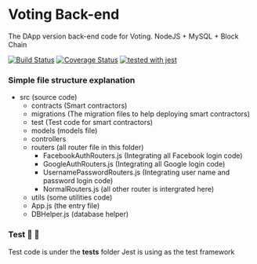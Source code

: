 # Voting Back-end

The DApp version back-end code for Voting. NodeJS + MySQL + Block Chain

[![Build Status](https://travis-ci.org/PengWang0316/Voting_DApp_Backend.svg?branch=master)](https://travis-ci.org/PengWang0316/Voting_DApp_Backend) [![Coverage Status](https://coveralls.io/repos/github/PengWang0316/Voting_DApp_Backend/badge.svg?branch=master)](https://coveralls.io/github/PengWang0316/Voting_DApp_Backend?branch=master) [![tested with jest](https://img.shields.io/badge/tested_with-jest-99424f.svg)](https://github.com/facebook/jest)

### Simple file structure explanation

- src (source code)
  - contracts (Smart contractors)
  - migrations (The migration files to help deploying smart contractors)
  - test (Test code for smart contractors)
  - models (models file)
  - controllers
  - routers (all router file in this folder)
    - FacebookAuthRouters.js (Integrating all Facebook login code)
    - GoogleAuthRouters.js (Integrating all Google login code)
    - UsernamePasswordRouters.js (Integrating user name and password login code)
    - NormalRouters.js (all other router is intergrated here)
  - utils (some utilities code)
  - App.js (the entry file)
  - DBHelper.js (database helper)

### Test :tada: :tada:
Test code is under the __tests__ folder
Jest is using as the test framework

